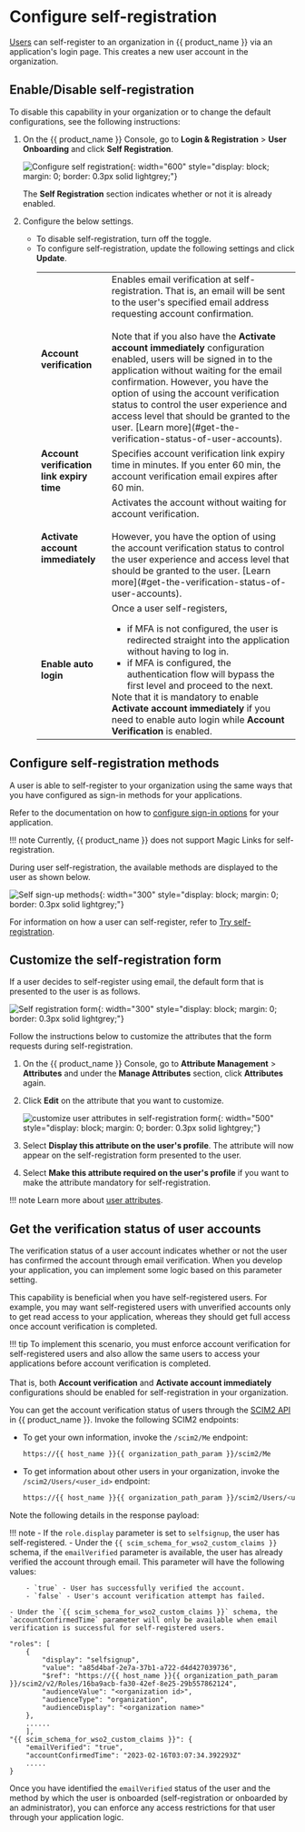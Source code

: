 # Configure self-registration

[Users]({{base_path}}/guides/users/manage-users/) can self-register to an organization in {{ product_name }} via an application's login page. This creates a new user account in the organization.

## Enable/Disable self-registration

To disable this capability in your organization or to change the default configurations, see the following instructions:

1. On the {{ product_name }} Console, go to **Login & Registration** > **User Onboarding** and click **Self Registration**.

    ![Configure self registration]({{base_path}}/assets/img/guides/organization/self-registration/configure-self-registration.png){: width="600" style="display: block; margin: 0; border: 0.3px solid lightgrey;"}

    The **Self Registration** section indicates whether or not it is already enabled.

2. Configure the below settings.

    - To disable self-registration, turn off the toggle.
    - To configure self-registration, update the following settings and click **Update**.
        <table>
            <tbody>
                <tr>
                    <td><b>Account verification</b></td>
                    <td>
                        Enables email verification at self-registration. That is, an email will be sent to the user's specified email address requesting account confirmation.</br></br>
                        Note that if you also have the <b>Activate account immediately</b> configuration enabled, users will be signed in to the application without waiting for the email confirmation. However, you have the option of using the account verification status to control the user experience and access level that should be granted to the user.
                        [Learn more](#get-the-verification-status-of-user-accounts).
                    </td>
                </tr>
                <tr>
                    <td><b>Account verification link expiry time</b></td>
                    <td>Specifies account verification link expiry time in minutes. If you enter 60 min, the account verification email expires after 60 min.</td>
                </tr>
                <tr>
                    <td><b>Activate account immediately</b></td>
                    <td>
                        Activates the account without waiting for account verification.</br></br>
                        However, you have the option of using the account verification status to control the user experience and access level that should be granted to the user.
                        [Learn more](#get-the-verification-status-of-user-accounts).
                    </td>  
                </tr>
                <tr>
                    <td><b>Enable auto login</b></td>
                    <td>Once a user self-registers,
                           <ul>
                           <li>if MFA is not configured, the user is redirected straight into the application without having to log in.</li>
                           <li>if MFA is configured, the authentication flow will bypass the first level and proceed to the next.</li>
                           </ul>
                        Note that it is mandatory to enable <b>Activate account immediately</b> if you need to enable auto login while <b>Account Verification</b> is enabled.
                    </td>
                </tr>
            </tbody>
        </table>

## Configure self-registration methods

A user is able to self-register to your organization using the same ways that you have configured as sign-in methods for your applications.

Refer to the documentation on how to [configure sign-in options]({{base_path}}/guides/authentication/) for your application.

!!! note
    Currently, {{ product_name }} does not support Magic Links for self-registration.

During user self-registration, the available methods are displayed to the user as shown below.

![Self sign-up methods]({{base_path}}/assets/img/guides/organization/self-registration/sign-up-methods.png){: width="300" style="display: block; margin: 0; border: 0.3px solid lightgrey;"}

For information on how a user can self-register, refer to [Try self-registration]({{base_path}}/guides/user-self-service/self-register/).

## Customize the self-registration form

If a user decides to self-register using email, the default form that is presented to the user is as follows.

![Self registration form]({{base_path}}/assets/img/guides/organization/self-registration/self-register-form.png){: width="300" style="display: block; margin: 0; border: 0.3px solid lightgrey;"}

Follow the instructions below to customize the attributes that the form requests during self-registration.

1. On the {{ product_name }} Console, go to **Attribute Management** > **Attributes** and under the **Manage Attributes** section, click **Attributes** again.
2. Click **Edit** on the attribute that you want to customize.

    ![customize user attributes in self-registration form]({{base_path}}/assets/img/guides/organization/self-registration/self-registration-form-attributes.png){: width="500" style="display: block; margin: 0; border: 0.3px solid lightgrey;"}

3. Select **Display this attribute on the user's profile**. The attribute will now appear on the self-registration form presented to the user.
4. Select **Make this attribute required on the user's profile** if you want to make the attribute mandatory for self-registration.

!!! note
    Learn more about [user attributes]({{base_path}}/guides/users/attributes/manage-attributes/).

## Get the verification status of user accounts

The verification status of a user account indicates whether or not the user has confirmed the account through email verification. When you develop your application, you can implement some logic based on this parameter setting.

This capability is beneficial when you have self-registered users. For example, you may want self-registered users with unverified accounts only to get read access to your application, whereas they should get full access once account verification is completed.

!!! tip
        To implement this scenario, you must enforce account verification for self-registered users and also allow the same users to access your applications before account verification is completed.</br></br>
        That is, both **Account verification** and **Activate account immediately** configurations should be enabled for self-registration in your organization.

You can get the account verification status of users through the [SCIM2 API]({{base_path}}/apis/{{scim2_api_path}}/) in {{ product_name }}.
Invoke the following SCIM2 endpoints:

- To get your own information, invoke the `/scim2/Me` endpoint:

    ```bash 
    https://{{ host_name }}{{ organization_path_param }}/scim2/Me
    ```

- To get information about other users in your organization, invoke the `/scim2/Users/<user_id>` endpoint:

    ```bash 
    https://{{ host_name }}{{ organization_path_param }}/scim2/Users/<user_id>
    ```

Note the following details in the response payload:

!!! note
    - If the `role.display` parameter is set to `selfsignup`, the user has self-registered.
    - Under the `{{ scim_schema_for_wso2_custom_claims }}` schema, if the `emailVerified` parameter is available, the user has already verified the account through email. This parameter will have the following values:

        - `true` - User has successfully verified the account.
        - `false` - User's account verification attempt has failed.

    - Under the `{{ scim_schema_for_wso2_custom_claims }}` schema, the `accountConfirmedTime` parameter will only be available when email verification is successful for self-registered users.

``` text
"roles": [
    {
        "display": "selfsignup",
        "value": "a85d4baf-2e7a-37b1-a722-d4d427039736",
        "$ref": "https://{{ host_name }}{{ organization_path_param }}/scim2/v2/Roles/16ba9acb-fa30-42ef-8e25-29b557862124",
        "audienceValue": "<organization id>",
        "audienceType": "organization",
        "audienceDisplay": "<organization name>"
    },
    ......
    ],
"{{ scim_schema_for_wso2_custom_claims }}": {
    "emailVerified": "true",
    "accountConfirmedTime": "2023-02-16T03:07:34.392293Z"
    .....
}
```

Once you have identified the `emailVerified` status of the user and the method by which the user is onboarded (self-registration or onboarded by an administrator), you can enforce any access restrictions for that user through your application logic.

